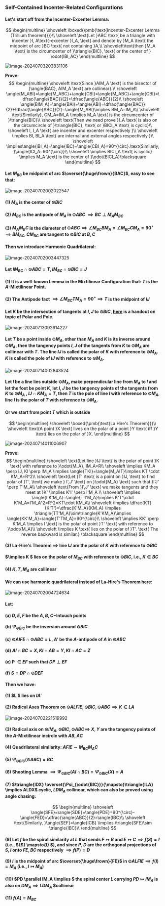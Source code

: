 ### Self-Contained Incenter-Related Configurations

#### Let's start off from the **Incenter-Excenter Lemma**:

$$
\begin{multline}
\shoveleft \boxed{\pmb{\text{Incenter-Excenter Lemma (Trillium theorem)}}}\\
\shoveleft \text{Let }ABC \text{ be a triangle with incenter }I, A\text{-excenter }I_A, \text{ and denote by }M_A \text{ the midpoint of arc }BC \text{ not containing }A,\\
\shoveleft\text{then }M_A \text{ is the circumcenter of }\triangle{BIC}, \text{ or the center of } \odot{IBI_AC}
\end{multline}
$$

![image-20240703203831106](H:\workspace\mwo\assets\images\2024\image-20240702000925430.png)

**Prove:**
$$
\begin{multline}
\shoveleft \text{Since }AIM_A \text{ is the bisector of }\angle{BAC}, AIM_A \text{ are collinear}.\\
\shoveleft \angle{M_ABI}=\angle{M_ABC}+\angle{CBI}=\angle{M_ABC}+\angle{CBI}=\dfrac{\angle{BAC}}{2}+\dfrac{\angle{ABC}}{2}\\
\shoveleft \angle{BIM_A}=\angle{BAI}+\angle{ABI}=\dfrac{\angle{BAC}}{2}+\dfrac{\angle{ABC}}{2}=\angle{M_ABI}\implies BM_A=IM_A\\
\shoveleft \text{Similarly}, CM_A=IM_A \implies M_A \text{ is the circumcenter of }\triangle{BIC}\\
\shoveleft \text{Then we need prove }I_A \text{ is also on the circumcircle of }\triangle{BIC}, \text{ or }BICI_A \text{ is cyclic}\\
\shoveleft I, I_A \text{ are incenter and excenter respectively }\\
\shoveleft \implies BI, BI_A \text{ are internal and external angles respectively }\\
\shoveleft \implies\angle{IBI_A}=\angle{IBC}+\angle{CBI_A}=90^{\circ}.\text{Similarly, }\angle{ICI_A=90^{\circ}}\\
\shoveleft \implies BICI_A \text{ is cyclic} \implies M_A \text{ is the center of }\odot{BICI_A}\blacksquare
\end{multline}
$$

#### Let $M_{BC}$ be midpoint of arc $\overset{\huge\frown}{BAC}$, easy to see that:

![image-20240702002022547](H:\workspace\mwo\assets\images\2024\image-20240702001939003.png)

#### (1) $M_A$ is the center of $\odot{BIC}$

#### (2) $M_{BC}$ is the antipode of $M_A$ in $\odot{ABC}$ $\implies BC \perp M_AM_{BC}$

#### (3) $M_AM_BC$ is the diameter of $\odot{ABC} \implies \angle{M_{BC}BM_A}=\angle{M_{BC}CM_A}=90^{\circ} \implies BM_{BC}, CM_{BC}$ are tangent to $\odot{BIC}$ at $B, C$

#### Then we introduce Harmonic Quadrilateral:

![image-20240702003447325](H:\workspace\mwo\assets\images\2024\image-20240702002845027.png)

#### Let $IM_{BC}\cap \odot{ABC}=T, IM_{BC}\cap \odot{BIC}=J$

#### (1) It is a well-known Lemma in the Mixtilinear Configuration that: $T$ is the $A$-Mixtilinear Point.

#### (2) The Antipode fact $\implies \angle{M_{BC}TM_A}=90^{\circ} \implies T$ is the midpoint of $IJ$

#### Let $K$ be the intersection of tangents at $I, J$ to $\odot{BIC}$, [here](/assets/files/poles_and_polars.pdf) is a handout on topic of Polar and Pole.

![image-20240713092614227](H:\workspace\mwo\assets\images\2024\image-20240713092614227.png)

#### Let $T$ be a point inside $\odot{M_A}$, other than $M_A$ and $K$ is its **inverse** around $\odot{M_A}$, then the tangency points $I,J$ of the tangents from $K$ to $\odot{M_A}$ are collinear with $T$. The line $IJ$ is called the polar of $K$ with reference to $\odot{M_A}$. $K$ is called the pole of $IJ$ with reference to $\odot{M_A}$.

![image-20240714002843524](H:\workspace\mwo\assets\images\2024\image-20240714002843524.png)

#### Let $l$ be a line lies outside $\odot{M_A}$, make perpendicular line from $M_A$ to $l$ and let the foot be point $K$, let $I,J$ be the tangency points of the tangents from $K$ to $\odot{M_A}$ , $IJ \cap KM_A=T$, then $T$ is the pole of line $l$ with reference to $\odot{M_A}$, line $l$ is the polar of $T$ with reference to $\odot{M_A}$.

#### Or we start from point $T$ which is outside 

$$
\begin{multline}
\shoveleft \boxed{\pmb{\text{La Hire's Theorem}}}\\
\shoveleft \text{A point }X \text{ lives on the polar of a point }Y \text{ iff }Y \text{ lies on the polar of }X.
\end{multline}
$$

![image-20240714011006907](H:\workspace\mwo\assets\images\2024\image-20240714010506295.png)

**Prove:**
$$
\begin{multline}
\shoveleft \text{Let line }IJ \text{ is the polar of point }K \text{ with reference to }\odot{M_A}, IM_A=R\\
\shoveleft \implies KM_A \perp IJ, KI \perp IM_A \implies \angle{TKI}=\angle{M_AIT}\implies KT \cdot KM_A=R^2\\
\shoveleft \text{Let }T' \text{ is a point on }IJ, \text{ to find polar of }T', \text{ we make } I',J' \text{ on }\odot{M_A} \text{ such that }I'J' \perp T'M_A\\
\shoveleft \text{From }I',J' \text{ we make tangents and they meet at }K' \implies K'I' \perp I'M_A \\
\shoveleft  \implies \angle{I'K'M_A}=\angle{T'I'M_A}\implies K'T'\cdot K'M_A=I'M_A^2=R^2=KT\cdot KM_A\\
\shoveleft \implies \dfrac{KT}{K'T'}=\dfrac{K'M_A}{KM_A} \implies \triangle{TT'M_A}\sim\triangle{K'KM_A}\implies \angle{KK'M_A}=\angle{T'TM_A}=90^{\circ}\\
\shoveleft \implies KK' \perp K'M_A \implies l \text{ is the polar of point }T' \text{ with reference to }\odot{M_A}\\
\shoveleft \implies K \text{ lies on the polar of }T'. \text{ The reverse backward is similar.} \blacksquare 
\end{multline}
$$


#### (3) La-Hire's Theorem $\implies$ line  $IJ$ are the polar of $K$ with reference to $\odot{BIC}$

#### $\implies K $ lies on the polar of $M_{BC}$ with reference to $\odot{BIC}$, i.e., $K \in BC$

#### (4) $K, T, M_A$ are collinear

#### We can use harmonic quadrilateral instead of La-Hire's Theorem here:

![image-20240702004724634](H:\workspace\mwo\assets\images\2024\image-20240702004724634.png)

#### Let:

#### (a) $D,E,F$ be the $A,B,C-$Intouch points

#### (b) $\Psi_{\odot{BIC}}$ be the inversion around $\odot{BIC}$

#### (c) $\odot{AIFE} \cap \odot{ABC}=L$, $A'$ be the $A$-antipode of $A$ in  $\odot{ABC}$

#### (d) $AI \cap BC=X, KI \cap AB=Y, KI \cap AC=Z$

#### (e) P $\in EF$  such that $DP \perp EF$

#### (f) $S= DP \cap \odot{DEF}$

#### Then we have:

#### (1) $L $ lies on  $IA'$

#### (2) Radical Axes Theorem on $\odot{ALFIE}, \odot{BIC}, \odot{ABC} \implies K \in LA$

![image-20240702221519992](H:\workspace\mwo\assets\images\2024\image-20240702005504678.png)

#### (3) Radical axis on $\odot{IM_A}, \odot{BIC}, \odot{ABC} \implies$ $X,Y$ are the tangency points of the $A$-Mixtilinear incircle with $AB, AC$

#### (4) Quadrilateral similarity: $AFIE \sim M_{BC}M_AC$

#### (5) $\Psi_{\odot{BIC}}(\odot{ABC})=BC$

#### (6) Shooting Lemma $\implies \Psi_{\odot{BIC}}(AI \cap BC)=\Psi_{\odot{BIC}}(X)=A$

#### (7) $\triangle{IDX} \overset{\Psi_{\odot{BIC}}}{\mapsto}\triangle{ILA} \implies ALDX$ cyclic, $LDM_A$ collinear, which can also be proved using angle chasing:

$$
\begin{multline}
\shoveleft \angle{SFE}=\angle{SDE}=\angle{PDE}=90^{\circ}-\angle{FED}=\dfrac{\angle{ABC}}{2}=\angle{IBC}\\
\shoveleft \text{Similarly, }\angle{SEF}=\angle{ICB} \implies \triangle{SFE}\sim \triangle{IBC}\\
\end{multline}
$$

#### (8) Let $f$ be the spiral similarity at $L$ that sends ${F}\mapsto{B}$ and ${E}\mapsto{C} \implies f(S)=I$ (i.e., ${S} \mapsto{I} $), and since $P,D$ are the orthogonal projections of $S, I$ onto $FE, BC$ respectively  $\implies f(P)=D$

#### (9) $I$ is the midpoint of arc $\overset{\huge\frown}{FE}$ in $\odot{ALFIE} \implies f(I)=M_A$ (i.e., ${I}\mapsto{M_A}$)

#### (10) $PD \parallel IM_A \implies $ the spiral center $L$ carrying ${PD}\mapsto{IM_A}$ is also on $DM_A \implies LDM_A$ $collinear

#### (11) $f(A)=M_{BC}$

